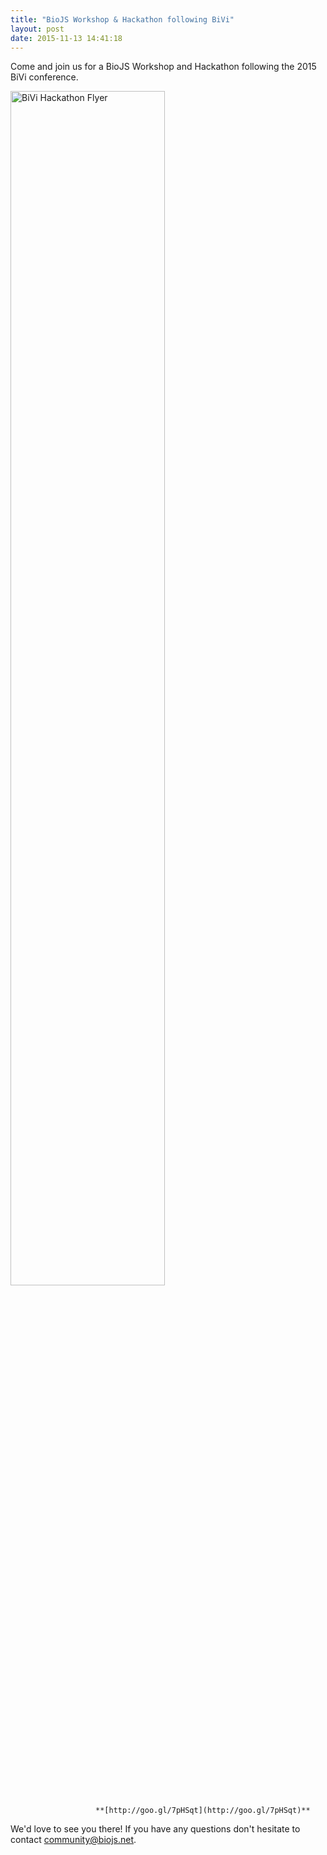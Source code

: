 ```yaml
---
title: "BioJS Workshop & Hackathon following BiVi"
layout: post
date: 2015-11-13 14:41:18
---
```


Come and join us for a BioJS Workshop and Hackathon following the 2015 BiVi conference.

<img width="70%" alt="BiVi Hackathon Flyer" src="http://i.imgur.com/tSbAdhF.png" />
                       
                       **[http://goo.gl/7pHSqt](http://goo.gl/7pHSqt)** 


We'd love to see you there! 
If you have any questions don't hesitate to contact community@biojs.net.